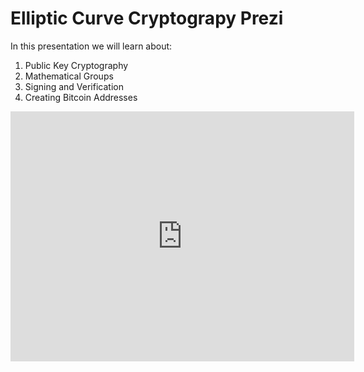 # Elliptic Curve Cryptograpy Prezi

In this presentation we will learn about:
  1. Public Key Cryptography
  2. Mathematical Groups
  3. Signing and Verification
  4. Creating Bitcoin Addresses

<iframe id="iframe_container" frameborder="0" webkitallowfullscreen="" mozallowfullscreen="" allowfullscreen="" width="550" height="400" src="https://prezi.com/embed/paj-d7mgtdil/?bgcolor=ffffff&amp;lock_to_path=0&amp;autoplay=0&amp;autohide_ctrls=0&amp;landing_data=bHVZZmNaNDBIWnNjdEVENDRhZDFNZGNIUE43MHdLNWpsdFJLb2ZHanI5Z2RNalZsc1Mxb2RTdE5Tb3o2UWYxMzNnPT0&amp;landing_sign=siNtapne5l0nyzHbRNNb9PKOqRWNxiA3cOThfuAzbbg"></iframe>
